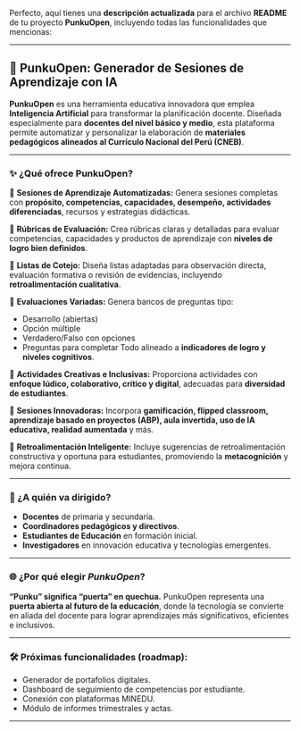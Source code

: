 Perfecto, aquí tienes una **descripción actualizada** para el archivo **README** de tu proyecto **PunkuOpen**, incluyendo todas las funcionalidades que mencionas:

---

## 📘 PunkuOpen: Generador de Sesiones de Aprendizaje con IA

**PunkuOpen** es una herramienta educativa innovadora que emplea **Inteligencia Artificial** para transformar la planificación docente. Diseñada especialmente para **docentes del nivel básico y medio**, esta plataforma permite automatizar y personalizar la elaboración de **materiales pedagógicos alineados al Currículo Nacional del Perú (CNEB)**.

---

### ✨ ¿Qué ofrece PunkuOpen?

🔹 **Sesiones de Aprendizaje Automatizadas:**
Genera sesiones completas con **propósito, competencias, capacidades, desempeño, actividades diferenciadas**, recursos y estrategias didácticas.

🔹 **Rúbricas de Evaluación:**
Crea rúbricas claras y detalladas para evaluar competencias, capacidades y productos de aprendizaje con **niveles de logro bien definidos**.

🔹 **Listas de Cotejo:**
Diseña listas adaptadas para observación directa, evaluación formativa o revisión de evidencias, incluyendo **retroalimentación cualitativa**.

🔹 **Evaluaciones Variadas:**
Genera bancos de preguntas tipo:

* Desarrollo (abiertas)
* Opción múltiple
* Verdadero/Falso con opciones
* Preguntas para completar
  Todo alineado a **indicadores de logro y niveles cognitivos**.

🔹 **Actividades Creativas e Inclusivas:**
Proporciona actividades con **enfoque lúdico, colaborativo, crítico y digital**, adecuadas para **diversidad de estudiantes**.

🔹 **Sesiones Innovadoras:**
Incorpora **gamificación, flipped classroom, aprendizaje basado en proyectos (ABP), aula invertida, uso de IA educativa, realidad aumentada** y más.

🔹 **Retroalimentación Inteligente:**
Incluye sugerencias de retroalimentación constructiva y oportuna para estudiantes, promoviendo la **metacognición** y mejora continua.

---

### 🌱 ¿A quién va dirigido?

* **Docentes** de primaria y secundaria.
* **Coordinadores pedagógicos y directivos**.
* **Estudiantes de Educación** en formación inicial.
* **Investigadores** en innovación educativa y tecnologías emergentes.

---

### 🌐 ¿Por qué elegir *PunkuOpen*?

**“Punku” significa “puerta” en quechua.** PunkuOpen representa una **puerta abierta al futuro de la educación**, donde la tecnología se convierte en aliada del docente para lograr aprendizajes más significativos, eficientes e inclusivos.

---

### 🛠 Próximas funcionalidades (roadmap):

* Generador de portafolios digitales.
* Dashboard de seguimiento de competencias por estudiante.
* Conexión con plataformas MINEDU.
* Módulo de informes trimestrales y actas.

---

